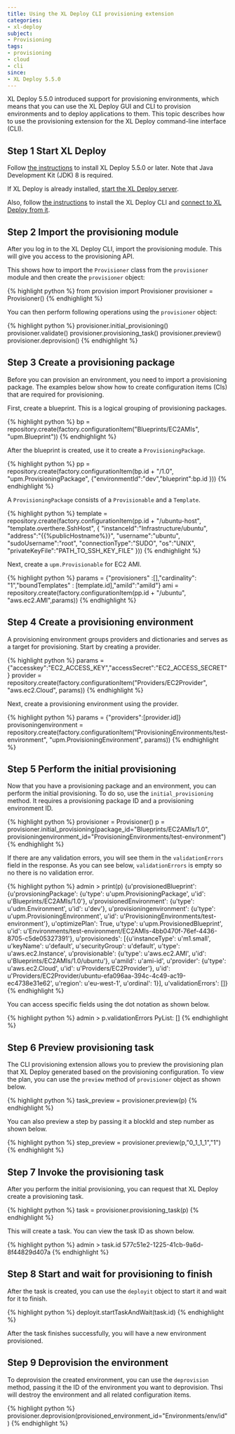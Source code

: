 ```yaml
---
title: Using the XL Deploy CLI provisioning extension
categories:
- xl-deploy
subject:
- Provisioning
tags:
- provisioning
- cloud
- cli
since:
- XL Deploy 5.5.0
---
```


XL Deploy 5.5.0 introduced support for provisioning environments, which means that you can use the XL Deploy GUI and CLI to provision environments and to deploy applications to them. This topic describes how to use the provisioning extension for the XL Deploy command-line interface (CLI).

## Step 1 Start XL Deploy

Follow [the instructions](/xl-deploy/how-to/install-xl-deploy.html) to install XL Deploy 5.5.0 or later. Note that Java Development Kit (JDK) 8 is required.

If XL Deploy is already installed, [start the XL Deploy server](/xl-deploy/how-to/start-xl-deploy.html).

Also, follow [the instructions](/xl-deploy/how-to/install-the-xl-deploy-cli.html) to install the XL Deploy CLI and [connect to XL Deploy from it](/xl-deploy/how-to/connect-to-xl-deploy-from-the-cli.html).

## Step 2 Import the provisioning module

After you log in to the XL Deploy CLI, import the provisioning module. This will give you access to the provisioning API.

This shows how to import the `Provisioner` class from the `provisioner` module and then create the `provisioner` object:

{% highlight python %}
from provision import Provisioner
provisioner = Provisioner()
{% endhighlight %}

You can then perform following operations using the `provisioner` object:

{% highlight python %}
provisioner.initial_provisioning()
provisioner.validate()
provisioner.provisioning_task()
provisioner.preview()
provisioner.deprovision()
{% endhighlight %}

## Step 3 Create a provisioning package

Before you can provision an environment, you need to import a provisioning package. The examples below show how to create configuration items (CIs) that are required for provisioning.

First, create a blueprint. This is a logical grouping of provisioning packages.

{% highlight python %}
bp = repository.create(factory.configurationItem("Blueprints/EC2AMIs", "upm.Blueprint"))
{% endhighlight %}

After the blueprint is created, use it to create a `ProvisioningPackage`.

{% highlight python %}
pp = repository.create(factory.configurationItem(bp.id + "/1.0", "upm.ProvisioningPackage", {"environmentId":"dev","blueprint":bp.id }))
{% endhighlight %}

A `ProvisioningPackage` consists of a `Provisionable` and a `Template`.

{% highlight python %}
template = repository.create(factory.configurationItem(pp.id + "/ubuntu-host", "template.overthere.SshHost", {
  "instanceId":"Infrastructure/ubuntu",
  "address":"{{%publicHostname%}}",
  "username":"ubuntu",
  "sudoUsername":"root",
  "connectionType":"SUDO",
  "os":"UNIX",
  "privateKeyFile":"PATH_TO_SSH_KEY_FILE"
}))
{% endhighlight %}

Next, create a `upm.Provisionable` for EC2 AMI.

{% highlight python %}
params = {"provisioners" :[],"cardinality": "1","boundTemplates" : [template.id],"amiId":"amiId"}
ami = repository.create(factory.configurationItem(pp.id + "/ubuntu", "aws.ec2.AMI",params))
{% endhighlight %}

## Step 4 Create a provisioning environment

A provisioning environment groups providers and dictionaries and serves as a target for provisioning. Start by creating a provider.

{% highlight python %}
params = {"accesskey":"EC2_ACCESS_KEY","accessSecret":"EC2_ACCESS_SECRET"}
provider = repository.create(factory.configurationItem("Providers/EC2Provider", "aws.ec2.Cloud", params))
{% endhighlight %}

Next, create a provisioning environment using the provider.

{% highlight python %}
params = {"providers":[provider.id]}
provisoningenvironment = repository.create(factory.configurationItem("ProvisioningEnvironments/test-environment", "upm.ProvisioningEnvironment", params))
{% endhighlight %}

## Step 5 Perform the initial provisioning

Now that you have a provisioning package and an environment, you can perform the initial provisioning. To do so, use the `initial_provisioning` method. It requires a provisioning package ID and a provisioning environment ID.

{% highlight python %}
provisioner = Provisioner()
p = provisioner.initial_provisioning(package_id="Blueprints/EC2AMIs/1.0", provisioningenvironment_id="ProvisioningEnvironments/test-environment")
{% endhighlight %}

If there are any validation errors, you will see them in the `validationErrors` field in the response. As you can see below, `validationErrors` is empty so no there is no validation error.

{% highlight python %}
admin > print(p)
{u'provisionedBlueprint': {u'provsioningPackage': {u'type': u'upm.ProvisioningPackage', u'id': u'Blueprints/EC2AMIs/1.0'}, u'provisionedEnvironment': {u'type': u'udm.Environment', u'id': u'dev'}, u'provisioningenvironment': {u'type': u'upm.ProvisioningEnvironment', u'id': u'ProvisioningEnvironments/test-environment'}, u'optimizePlan': True, u'type': u'upm.ProvisionedBlueprint', u'id': u'Environments/test-environment/EC2AMIs-4bb0470f-76ef-4436-8705-c5de05327391'}, u'provisioneds': [{u'instanceType': u'm1.small', u'keyName': u'default', u'securityGroup': u'default', u'type': u'aws.ec2.Instance', u'provisionable': {u'type': u'aws.ec2.AMI', u'id': u'Blueprints/EC2AMIs/1.0/ubuntu'}, u'amiId': u'ami-id', u'provider': {u'type': u'aws.ec2.Cloud', u'id': u'Providers/EC2Provider'}, u'id': u'Providers/EC2Provider/ubuntu-efa096aa-394c-4c49-ac19-ec4738e31e62', u'region': u'eu-west-1', u'ordinal': 1}], u'validationErrors': []}
{% endhighlight %}

You can access specific fields using the dot notation as shown below.

{% highlight python %}
admin > p.validationErrors
PyList: []
{% endhighlight %}

## Step 6 Preview provisioning task

The CLI provisioning extension allows you to preview the provisioning plan that XL Deploy generated based on the provisioning configuration. To view the plan, you can use the `preview` method of `provisioner` object as shown below.

{% highlight python %}
task_preview = provisioner.preview(p)
{% endhighlight %}

You can also preview a step by passing it a blockId and step number as shown below.

{% highlight python %}
step_preview = provisioner.preview(p,"0_1_1_1","1")
{% endhighlight %}

## Step 7 Invoke the provisioning task

After you perform the initial provisioning, you can request that XL Deploy create a provisioning task.

{% highlight python %}
task = provisioner.provisioning_task(p)
{% endhighlight %}

This will create a task. You can view the task ID as shown below.

{% highlight python %}
admin > task.id
577c51e2-1225-41cb-9a6d-8f44829d407a
{% endhighlight %}

## Step 8 Start and wait for provisioning to finish

After the task is created, you can use the `deployit` object to start it and wait for it to finish.

{% highlight python %}
deployit.startTaskAndWait(task.id)
{% endhighlight %}

After the task finishes successfully, you will have a new environment provisioned.

## Step 9 Deprovision the environment

To deprovision the created environment, you can use the `deprovision` method, passing it the ID of the environment you want to deprovision. Thsi will destroy the environment and all related configuration items.

{% highlight python %}
provisioner.deprovision(provisioned_environment_id="Environments/env/id")
{% endhighlight %}
